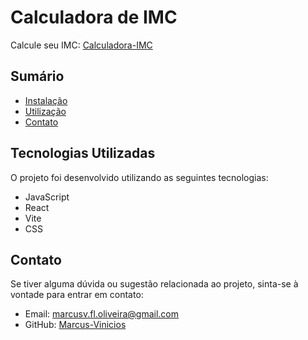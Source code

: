 # Calculadora de IMC
Calcule seu IMC: [Calculadora-IMC](https://imc-calculator-lime.vercel.app/)

## Sumário
- [Instalação](#instalação)
- [Utilização](#utilização)
- [Contato](#contato)

## Tecnologias Utilizadas
O projeto foi desenvolvido utilizando as seguintes tecnologias:

- JavaScript
- React
- Vite
- CSS

## Contato
Se tiver alguma dúvida ou sugestão relacionada ao projeto, sinta-se à vontade para entrar em contato:

- Email: marcusv.fl.oliveira@gmail.com
- GitHub: [Marcus-Vinicios](https://github.com/Marcus-Vinicios)

